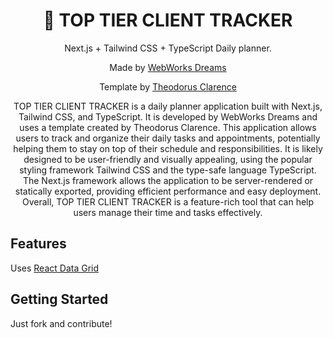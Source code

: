 <div align="center">
  <h1>📆 TOP TIER CLIENT TRACKER</h1>
  <p>Next.js + Tailwind CSS + TypeScript Daily planner.</p>
  <p>Made by <a href="https://www.webworksdreams.com">WebWorks Dreams</a></p>
  <p>Template by <a href="https://theodorusclarence.com">Theodorus Clarence</a></p>
  <p>TOP TIER CLIENT TRACKER is a daily planner application built with Next.js, Tailwind CSS, and TypeScript. It is developed by WebWorks Dreams and uses a template created by Theodorus Clarence. This application allows users to track and organize their daily tasks and appointments, potentially helping them to stay on top of their schedule and responsibilities. It is likely designed to be user-friendly and visually appealing, using the popular styling framework Tailwind CSS and the type-safe language TypeScript. The Next.js framework allows the application to be server-rendered or statically exported, providing efficient performance and easy deployment. Overall, TOP TIER CLIENT TRACKER is a feature-rich tool that can help users manage their time and tasks effectively.</p>
</div>

## Features

  <p>Uses <a href="https://reactdatagrid.io/">React Data Grid</a></p>

## Getting Started

Just fork and contribute!

